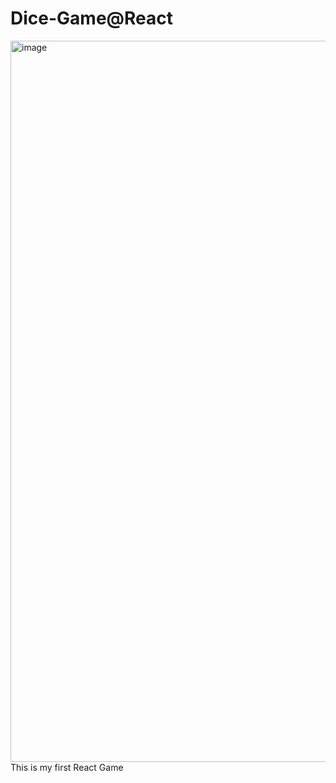 # Dice-Game@React
<img width="1154" alt="image" src="https://user-images.githubusercontent.com/50476777/236659200-8ba6c2dc-8815-46ed-bf3e-f873da7a6064.png">
This is my first React Game
